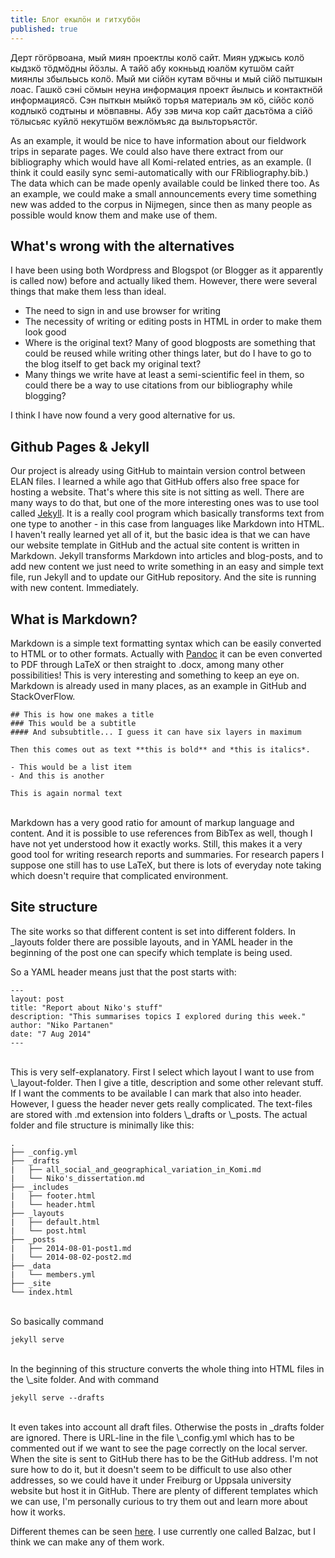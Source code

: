 ```yaml
---
title: Блог екылӧн и гитхубӧн
published: true
---
```


Дерт гӧгӧрвоана, мый миян проектлы колӧ сайт. Миян уджысь колӧ кыдзкӧ тӧдмӧдны йӧзлы. А тайӧ абу кокньыд юалӧм кутшӧм сайт миянлы збыльысь колӧ. Мый ми сійӧн кутам вӧчны и мый сійӧ пытшкын лоас. Гашкӧ сэні сӧмын неуна информация проект йылысь и контактнӧй информациясӧ. Сэн пыткын мыйкӧ торъя материаль эм кӧ, сійӧс колӧ кодлыкӧ содтыны и мӧвпавны. Абу зэв мича кор сайт дасьтӧма а сійӧ тӧлысьяс куйлӧ некутшӧм вежлӧмъяс да выльторъястӧг.

As an example, it would be nice to have information about our fieldwork trips in separate pages. We could also have there extract from our bibliography which would have all Komi-related entries, as an example. (I think it could easily sync semi-automatically with our FRibliography.bib.) The data which can be made openly available could be linked there too. As an example, we could make a small announcements every time something new was added to the corpus in Nijmegen, since then as many people as possible would know them and make use of them.

## What's wrong with the alternatives

I have been using both Wordpress and Blogspot (or Blogger as it apparently is called now) before and actually liked them. However, there were several things that make them less than ideal.

- The need to sign in and use browser for writing
- The necessity of writing or editing posts in HTML in order to make them look good
- Where is the original text? Many of good blogposts are something that could be reused while writing other things later, but do I have to go to the blog itself to get back my original text?
- Many things we write have at least a semi-scientific feel in them, so could there be a way to use citations from our bibliography while blogging?

I think I have now found a very good alternative for us.

## Github Pages & Jekyll

Our project is already using GitHub to maintain version control between ELAN files. I learned a while ago that GitHub offers also free space for hosting a website. That's where this site is not sitting as well. There are many ways to do that, but one of the more interesting ones was to use tool called [Jekyll](http://jekyllrb.com/). It is a really cool program which basically transforms text from one type to another - in this case from languages like Markdown into HTML. I haven't really learned yet all of it, but the basic idea is that we can have our website template in GitHub and the actual site content is written in Markdown. Jekyll transforms Markdown into articles and blog-posts, and to add new content we just need to write something in an easy and simple text file, run Jekyll and to update our GitHub repository. And the site is running with new content. Immediately.

## What is Markdown?

Markdown is a simple text formatting syntax which can be easily converted to HTML or to other formats. Actually with [Pandoc](http://johnmacfarlane.net/pandoc/) it can be even converted to PDF through LaTeX or then straight to .docx, among many other possibilities! This is very interesting and something to keep an eye on. Markdown is already used in many places, as an example in GitHub and StackOverFlow.

    ## This is how one makes a title
    ### This would be a subtitle
    #### And subsubtitle... I guess it can have six layers in maximum
    
    Then this comes out as text **this is bold** and *this is italics*.
    
    - This would be a list item
    - And this is another
    
    This is again normal text

<br/>
Markdown has a very good ratio for amount of markup language and content. And it is possible to use references from BibTex as well, though I have not yet understood how it exactly works. Still, this makes it a very good tool for writing research reports and summaries. For research papers I suppose one still has to use LaTeX, but there is lots of everyday note taking which doesn't require that complicated environment.

## Site structure

The site works so that different content is set into different folders. In \_layouts folder there are possible layouts, and in YAML header in the beginning of the post one can specify which template is being used.

So a YAML header means just that the post starts with:

    ---
    layout: post
    title: "Report about Niko's stuff"
    description: "This summarises topics I explored during this week."
    author: "Niko Partanen"
    date: "7 Aug 2014"
    ---

<br/>
This is very self-explanatory. First I select which layout I want to use from \_layout-folder. Then I give a title, description and some other relevant stuff. If I want the comments to be available I can mark that also into header. However, I guess the header never gets really complicated. The text-files are stored with .md extension into folders \_drafts or \_posts.  The actual folder and file structure is minimally like this:

    .
    ├── _config.yml
    ├── _drafts
    |   ├── all_social_and_geographical_variation_in_Komi.md
    |   └── Niko's_dissertation.md
    ├── _includes
    |   ├── footer.html
    |   └── header.html
    ├── _layouts
    |   ├── default.html
    |   └── post.html
    ├── _posts
    |   ├── 2014-08-01-post1.md
    |   └── 2014-08-02-post2.md
    ├── _data
    |   └── members.yml
    ├── _site
    └── index.html

<br/>
So basically command

    jekyll serve

<br/>
In the beginning of this structure converts the whole thing into HTML files in the \_site folder. And with command

    jekyll serve --drafts

<br/>
It even takes into account all draft files. Otherwise the posts in _drafts folder are ignored. There is URL-line in the file \_config.yml which has to be commented out if we want to see the page correctly on the local server. When the site is sent to GitHub there has to be the GitHub address. I'm not sure how to do it, but it doesn't seem to be difficult to use also other addresses, so we could have it under Freiburg or Uppsala university website but host it in GitHub. There are plenty of different templates which we can use, I'm personally curious to try them out and learn more about how it works.

Different themes can be seen [here](http://jekyllthemes.org/). I use currently one called Balzac, but I think we can make any of them work.